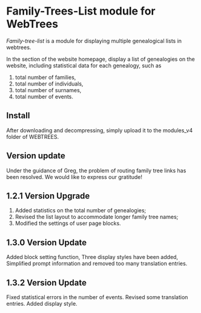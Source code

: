 Family-Trees-List module for WebTrees
=====================================
*Family-tree-list* is a module for displaying multiple genealogical lists in webtrees.

In the section of the website homepage, display a list of genealogies on the website, including statistical data for each genealogy, such as 
1. total number of families,
2. total number of individuals,
3. total number of surnames,
4. total number of events.

Install
----------
After downloading and decompressing, simply upload it to the modules_v4 folder of WEBTREES.

Version update
---------------
Under the guidance of Greg, the problem of routing family tree links has been resolved. We would like to express our gratitude!

1.2.1 Version Upgrade
---------------------
1. Added statistics on the total number of genealogies;
2. Revised the list layout to accommodate longer family tree names;
3. Modified the settings of user page blocks.


1.3.0 Version Update
---------------------
Added block setting function,
Three display styles have been added,
Simplified prompt information and removed too many translation entries.


1.3.2 Version Update
---------------------
Fixed statistical errors in the number of events.
Revised some translation entries.
Added display style.
